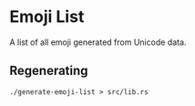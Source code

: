 # Emoji List

A list of all emoji generated from Unicode data.

## Regenerating

    ./generate-emoji-list > src/lib.rs
